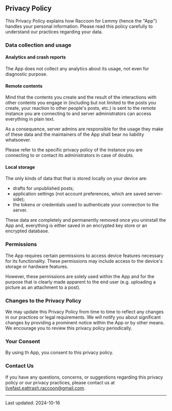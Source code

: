 ## Privacy Policy

This Privacy Policy explains how Raccoon for Lemmy (hence the "App") handles your personal
information. Please read this policy carefully to understand our practices regarding your data.

### Data collection and usage

#### Analytics and crash reports

The App does not collect any analytics about its usage, not even for diagnostic purpose.

#### Remote contents

Mind that the contents you create and the result of the interactions with other contents you engage
in (including but not limited to the posts you create, your reaction to other people's posts, etc.)
is sent to the remote instance you are connecting to and server administrators can access everything
in plain text.

As a consequence, server admins are responsible for the usage they make of these data and the
maintainers of the App shall bear no liability whatsoever.

Please refer to the specific privacy policy of the instance you are connecting to or contact its
administrators in case of doubts.

#### Local storage

The only kinds of data that that is stored locally on your device are:

- drafts for unpublished posts;
- application settings (not account preferences, which are saved server-side);
- the tokens or credentials used to authenticate your connection to the server.

These data are completely and permanently removed once you uninstall the App and, everything is
either saved in an encrypted key store or an encrypted database.

### Permissions

The App requires certain permissions to access device features necessary for its functionality.
These permissions may include access to the device's storage or hardware features.

However, these permissions are solely used within the App and for the purpose that is clearly made
apparent to the end user (e.g. uploading a picture as an attachment to a post).

### Changes to the Privacy Policy

We may update this Privacy Policy from time to time to reflect any changes in our practices or legal
requirements. We will notify you about significant changes by providing a prominent notice within
the App or by other means. We encourage you to review this privacy policy periodically.

### Your Consent

By using th App, you consent to this privacy policy.

### Contact Us

If you have any questions, concerns, or suggestions regarding this privacy policy or our privacy
practices, please contact us at livefast.eattrash.raccoon@gmail.com.

--- 

Last updated: 2024-10-16
